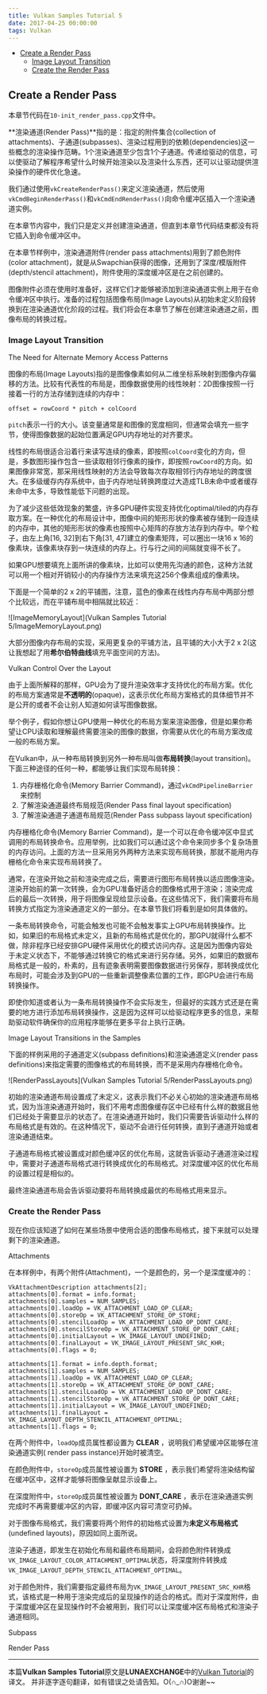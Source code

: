 ```yaml
---
title: Vulkan Samples Tutorial 5
date: 2017-04-25 00:00:00
tags: Vulkan
---
```


<!-- TOC -->

- [Create a Render Pass](#create-a-render-pass)
    - [Image Layout Transition](#image-layout-transition)
    - [Create the Render Pass](#create-the-render-pass)

<!-- /TOC -->

## Create a Render Pass

本章节代码在`10-init_render_pass.cpp`文件中。

**渲染通道(Render Pass)**指的是：指定的附件集合(collection of attachments)、子通道(subpasses)、渲染过程用到的依赖(dependencies)这一些概念的渲染操作范畴。1个渲染通道至少包含1个子通道。传递给驱动的信息，可以使驱动了解程序希望什么时候开始渲染以及渲染什么东西，还可以让驱动提供渲染操作的硬件优化急速。

我们通过使用`vkCreateRenderPass()`来定义渲染通道，然后使用`vkCmdBeginRenderPass()`和`vkCmdEndRenderPass()`向命令缓冲区插入一个渲染通道实例。

在本章节内容中，我们只是定义并创建渲染通道，但直到本章节代码结束都没有将它插入到命令缓冲区中。

在本章节样例中，渲染通道附件(render pass attachments)用到了颜色附件(color attachment)，就是从Swapchian获得的图像，还用到了深度/模版附件(depth/stencil attachment)，附件使用的深度缓冲区是在之前创建的。

图像附件必须在使用时准备好，这样它们才能够被添加到渲染通道实例上用于在命令缓冲区中执行。准备的过程包括图像布局(Image Layouts)从初始未定义阶段转换到在渲染通道优化阶段的过程。我们将会在本章节了解在创建渲染通道之前，图像布局的转换过程。

### Image Layout Transition

The Need for Alternate Memory Access Patterns

图像的布局(Image Layouts)指的是图像像素如何从二维坐标系映射到图像内存偏移的方法。比较有代表性的布局是，图像数据使用的线性映射：2D图像按照一行接着一行的方法存储到连续的内存中：
```
offset = rowCoord * pitch + colCoord
```
`pitch`表示一行的大小。该变量通常是和图像的宽度相同，但通常会填充一些字节，使得图像数据的起始位置满足GPU内存地址的对齐要求。

线性的布局很适合沿着行来读写连续的像素，即按照`colCoord`变化的方向，但是，多数图形操作包含一些读取相邻行像素的操作，即按照`rowCoord`的方向。如果图像非常宽，那采用线性映射的方法会导致每次存取相邻行内存地址的跨度很大。在多级缓存内存系统中，由于内存地址转换跨度过大造成TLB未命中或者缓存未命中太多，导致性能低下问题的出现。

为了减少这些低效现象的繁盛，许多GPU硬件实现支持优化optimal/tiled的内存存取方案。在一种优化的布局设计中，图像中间的矩形形状的像素被存储到一段连续的内存中，其他的矩形形状的像素也按照中心矩阵的存放方法存到内存中。举个粒子，由左上角[16, 32]到右下角[31, 47]建立的像素矩阵，可以圈出一块16 x 16的像素块，该像素块存到一块连续的内存上。行与行之间的间隔就变得不长了。

如果GPU想要填充上面所讲的像素块，比如可以使用先沟通的颜色，这种方法就可以用一个相对开销较小的内存操作方法来填充这256个像素组成的像素块。

下面是一个简单的2 x 2的平铺图，注意，蓝色的像素在线性内存布局中两部分想个比较远，而在平铺布局中相隔就比较近：

![ImageMemoryLayout](Vulkan Samples Tutorial 5/ImageMemoryLayout.png)

大部分图像内存布局的实现，采用更复杂的平铺方法，且平铺的大小大于2 x 2(这让我想起了用**希尔伯特曲线**填充平面空间的方法)。

Vulkan Control Over the Layout

由于上面所解释的那样，GPU会为了提升渲染效率才支持优化的布局方案。优化的布局方案通常是**不透明的**(opaque)，这表示优化布局方案格式的具体细节并不是公开的或者不会让别人知道如何读写图像数据。

举个例子，假如你想让GPU使用一种优化的布局方案来渲染图像，但是如果你希望让CPU读取和理解最终需要渲染的图像的数据，你需要从优化的布局方案改成一般的布局方案。

在Vulkan中，从一种布局转换到另外一种布局叫做**布局转换**(layout transition)。下面三种途径的任何一种，都能够让我们实现布局转换：
1. 内存栅格化命令(Memory Barrier Command)，通过`vkCmdPipelineBarrier`来控制
2. 了解渲染通道最终布局规范(Render Pass final layout specification)
3. 了解渲染通道子通道布局规范(Render Pass subpass layout specification)

内存栅格化命令(Memory Barrier Command)，是一个可以在命令缓冲区中显式调用的布局转换命令。应用举例，比如我们可以通过这个命令来同步多个复杂场景的内存访问。上面的方法一旦采用另外两种方法来实现布局转换，那就不能用内存栅格化命令来实现布局转换了。

通常，在渲染开始之前和渲染完成之后，需要进行图形布局转换以适应图像渲染。渲染开始前的第一次转换，会为GPU准备好适合的图像格式用于渲染；渲染完成后的最后一次转换，用于将图像呈现给显示设备。在这些情况下，我们需要将布局转换方式指定为渲染通道定义的一部分。在本章节我们将看到是如何具体做的。

一条布局转换命令，可能会触发也可能不会触发事实上GPU布局转换操作。比如，如果旧的布局格式未定义，且新的布局格式是优化的，那GPU就得什么都不做，除非程序已经安排GPU硬件采用优化的模式访问内存。这是因为图像内容处于未定义状态下，不能够通过转换它的格式来进行另存储。另外，如果旧的数据布局格式是一般的，朴素的，且有迹象表明需要图像数据进行另保存，那转换成优化布局时，可能会涉及到GPU的一些重新调整像素位置的工作，即GPU会进行布局转换操作。

即使你知道或者认为一条布局转换操作不会实际发生，但最好的实践方式还是在需要的地方进行添加布局转换操作，这是因为这样可以给驱动程序更多的信息，来帮助驱动软件确保你的应用程序能够在更多平台上执行正确。

Image Layout Transitions in the Samples

下面的样例采用的子通道定义(subpass definitions)和渲染通道定义(render pass definitions)来指定需要的图像格式的布局转换，而不是采用内存栅格化命令。

![RenderPassLayouts](Vulkan Samples Tutorial 5/RenderPassLayouts.png)

初始的渲染通道布局设置成了未定义，这表示我们不必关心初始的渲染通道布局格式，因为当渲染通道开始时，我们不用考虑图像缓存区中已经有什么样的数据且他们已经处于需要显示的状态了。在渲染通道开始时，我们只需要告诉驱动什么样的布局格式是有效的。在这种情况下，驱动不会进行任何转换，直到子通道开始或者渲染通道结束。

子通道布局格式被设置成对颜色缓冲区的优化布局，这就告诉驱动子通道渲染过程中，需要对子通道布局格式进行转换成优化的布局格式。对深度缓冲区的优化布局的设置过程是相似的。

最终渲染通道布局会告诉驱动要将布局转换成最优的布局格式用来显示。

### Create the Render Pass

现在你应该知道了如何在某些场景中使用合适的图像布局格式，接下来就可以处理剩下的渲染通道。

Attachments

在本样例中，有两个附件(Attachment)，一个是颜色的，另一个是深度缓冲的：
```
VkAttachmentDescription attachments[2];
attachments[0].format = info.format;
attachments[0].samples = NUM_SAMPLES;
attachments[0].loadOp = VK_ATTACHMENT_LOAD_OP_CLEAR;
attachments[0].storeOp = VK_ATTACHMENT_STORE_OP_STORE;
attachments[0].stencilLoadOp = VK_ATTACHMENT_LOAD_OP_DONT_CARE;
attachments[0].stencilStoreOp = VK_ATTACHMENT_STORE_OP_DONT_CARE;
attachments[0].initialLayout = VK_IMAGE_LAYOUT_UNDEFINED;
attachments[0].finalLayout = VK_IMAGE_LAYOUT_PRESENT_SRC_KHR;
attachments[0].flags = 0;

attachments[1].format = info.depth.format;
attachments[1].samples = NUM_SAMPLES;
attachments[1].loadOp = VK_ATTACHMENT_LOAD_OP_CLEAR;
attachments[1].storeOp = VK_ATTACHMENT_STORE_OP_DONT_CARE;
attachments[1].stencilLoadOp = VK_ATTACHMENT_LOAD_OP_DONT_CARE;
attachments[1].stencilStoreOp = VK_ATTACHMENT_STORE_OP_DONT_CARE;
attachments[1].initialLayout = VK_IMAGE_LAYOUT_UNDEFINED;
attachments[1].finalLayout = VK_IMAGE_LAYOUT_DEPTH_STENCIL_ATTACHMENT_OPTIMAL;
attachments[1].flags = 0;
```
在两个附件中，`loadOp`成员属性都设置为 **CLEAR** ，说明我们希望缓冲区能够在渲染通道实例( render pass instance)开始时被清空。

在颜色附件中，`storeOp`成员属性被设置为 **STORE** ，表示我们希望将渲染结构留在缓冲区中，这样才能够将图像呈献显示设备上。

在深度附件中，`storeOp`成员属性被设置为 **DONT_CARE** ，表示在渲染通道实例完成时不再需要缓冲区的内容，即缓冲区内容可清空可扔掉。

对于图像布局格式，我们需要将两个附件的初始格式设置为**未定义布局格式**(undefined layouts)，原因如同上面所说。

渲染子通道，即发生在初始化布局和最终布局期间，会将颜色附件转换成`VK_IMAGE_LAYOUT_COLOR_ATTACHMENT_OPTIMAL`状态，将深度附件转换成`VK_IMAGE_LAYOUT_DEPTH_STENCIL_ATTACHMENT_OPTIMAL`。

对于颜色附件，我们需要指定最终布局为`VK_IMAGE_LAYOUT_PRESENT_SRC_KHR`格式，该格式是一种用于渲染完成后的呈现操作的适合的格式。而对于深度附件，由于深度缓冲区在呈现操作时不会被用到，我们可以让深度缓冲区布局格式和渲染子通道相同。

Subpass

Render Pass

---

本篇**Vulkan Samples Tutorial**原文是**LUNAEXCHANGE**中的[Vulkan Tutorial](https://vulkan.lunarg.com/doc/sdk/1.0.42.1/windows/tutorial/html/index.html)的译文。
并非逐字逐句翻译，如有错误之处请告知。O(∩_∩)O谢谢~~



































